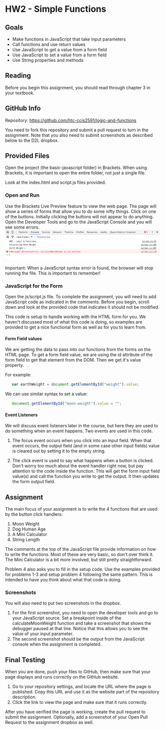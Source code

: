 # HW2 - Simple Functions

## Goals
- Make functions in JavaScript that take input parameters
- Call functions and use return values
- Use JavaScript to get a value from a form field
- Use JavaScript to set a value from a form field
- Use String properties and methods


## Reading
Before you begin this assignment, you should read through chapter 3 in your textbook.

## GitHub Info
Repository:  https://github.com/htc-ccis2591/logic-and-functions

You need to fork this repository and submit a pull request to turn in the assignment.  Note that you also need to submit screenshots as described below to the D2L dropbox.

## Provided Files
Open the project (the basic-javascript folder) in Brackets. When using Brackets, it is important to open the entire folder, not just a single file.

Look at the index.html and script.js files provided.  


### Open and Run
Use the Brackets Live Preview feature to view the web page.  The page will show a series of forms that allow you to do some nifty things.  Click on one of the buttons.  Initially clicking the buttons will not appear to do anything.  Open the Developer Tools and go to the JavaScript Console and you will see some errors.
![Screenshot of initial JavaScript output and error](img/initial-output.png)

Important:  When a JavaScript syntax error is found, the browser will stop running the file. This is important to remember!


### JavaScript for the Form
Open the js/script.js file.  To complete the assignment, you will need to add JavaScript code as indicated in the comments. Before you begin, scroll down and look at the provided code that indicates it should not be modified.

This code is setup to handle working with the HTML form for you.  We haven't discussed most of what this code is doing, so examples are provided to get a nice functional form as well as for you to learn from.

#### Form Field values
We are getting the data to pass into our functions from the forms on the HTML page.  To get a form field value, we are using the id attribute of the form field to get that element from the DOM.  Then we get it's value property.

For example:
```JavaScript
   var earthWeight = document.getElementById("weight").value;
```

We can use similar syntax to set a value:
```JavaScript
   document.getElementById("moon-weight").value = "";
```

#### Event Listeners
We will discuss event listeners later in the course, but here they are used to do something when an event happens. Two events are used in this code.  

1. The focus event occurs when you click into an input field.  When that event occurs, the output field (and in some case other input fields) value is cleared out by setting it to the empty string.

2. The click event is used to say what happens when a button is clicked. Don't worry too much about the event handler right now, but pay attention to the code inside the function.  This will get the form input field value(s) and call the function you write to get the output. It then updates the form output field.  


## Assignment
The main focus of your assignment is to write the 4 functions that are used by the button click handlers:
1. Moon Weight
2. Dog Human Age
3. A Mini Calculator
4. String Length

The comments at the top of the JavaScript file provide information on how to write the functions.  Most of these are very basic, so don't over think it.  The Mini Calculator is a bit more involved, but still pretty straightforward.

Problem 4 also asks you to fill in the setup code.  Use the examples provided for problems 1-3 and setup problem 4 following the same pattern. This is intended to have you think about what that code is doing.

### Screenshots
You will also need to put two screenshots in the dropbox.  

1. For the first screenshot, you need to open the developer tools and go to your JavaScript source. Set a breakpoint inside of the calculateMoonWeight function and take a screenshot that shows the debugger paused at that line.  Notice that this allows you to see the value of your input parameter.
2. The second screenshot should be the output from the JavaScript console when the assignment is completed.


## Final Testing
When you are done, push your files to GitHub, then make sure that your page displays and runs correctly on the GitHub website.  

1. Go to your repository settings, and locate the URL where the page is published.  Copy this URL and use it as the website part of  the repository description.
2. Click the link to view the page and make sure that it runs correctly.  

After you have verified the page is working, create the pull request to submit the assignment.  Optionally, add a screenshot of your Open Pull Request to the assignment dropbox as well.
